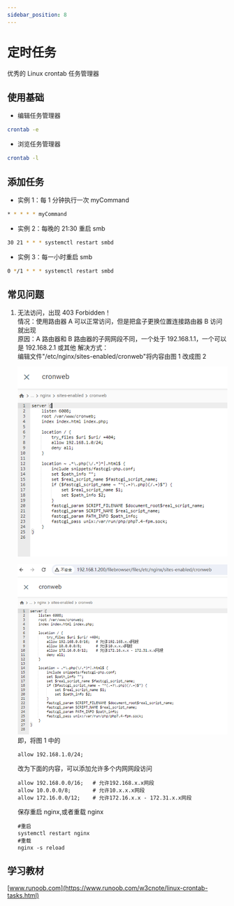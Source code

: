 ```yaml
---
sidebar_position: 8
---
```


# 定时任务

优秀的 Linux crontab 任务管理器

## 使用基础

- 编辑任务管理器

```bash
crontab -e
```

- 浏览任务管理器

```bash
crontab -l
```

## 添加任务

- 实例 1：每 1 分钟执行一次 myCommand

```bash
* * * * * myCommand
```

- 实例 2：每晚的 21:30 重启 smb

```bash
30 21 * * * systemctl restart smbd
```

- 实例 3：每一小时重启 smb

```bash
0 */1 * * * systemctl restart smbd
```

## 常见问题

1. 无法访问，出现 403 Forbidden！  
   情况：使用路由器 A 可以正常访问，但是把盒子更换位置连接路由器 B 访问就出现  
   原因：A 路由器和 B 路由器的子网网段不同，一个处于 192.168.1.1，一个可以是 192.168.2.1 或其他
   解决方式：  
   编辑文件"/etc/nginx/sites-enabled/cronweb"将内容由图 1 改成图 2

   ![图1](img/crontab1.png)

   ![图2](img/crontab2.png)
   即，将图 1 中的

   ```console
   allow 192.168.1.0/24;
   ```

   改为下面的内容，可以添加允许多个内网网段访问

   ```console
   allow 192.168.0.0/16;   # 允许192.168.x.x网段
   allow 10.0.0.0/8;       # 允许10.x.x.x网段
   allow 172.16.0.0/12;    # 允许172.16.x.x - 172.31.x.x网段
   ```

   保存重启 nginx,或者重载 nginx

   ```shell
   #重启
   systemctl restart nginx
   #重载
   nginx -s reload
   ```

## 学习教材

[www.runoob.com](https://www.runoob.com/w3cnote/linux-crontab-tasks.html)
